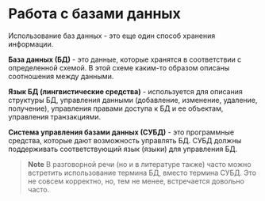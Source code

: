 # Работа с базами данных
Использование баз данных - это еще один способ хранения информации.

__База данных (БД)__ - это данные, которые хранятся в соответствии с определенной схемой. В этой схеме каким-то образом описаны соотношения между данными.

__Язык БД (лингвистические средства)__ - используется для описания структуры БД, управления данными (добавление, изменение, удаление, получение), управления правами доступа к БД и ее объектам, управления транзакциями.

__Система управления базами данных (СУБД)__ - это программные средства, которые дают возможность управлять БД. СУБД должны поддерживать соответствующий язык (языки) для управления БД.


> **Note** В разговорной речи (но и в литературе также) часто можно встретить использование термина БД, вместо термина СУБД.
Это не совсем корректно, но, тем не менее, встречается довольно часто.

